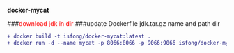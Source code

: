 **docker-mycat**

###<span style="color:red">download jdk in dir</span>
###update Dockerfile jdk.tar.gz name and path dir
```diff
+ docker build -t isfong/docker-mycat:latest .
+ docker run -d --name mycat -p 8066:8066 -p 9066:9066 isfong/docker-mycat
```
